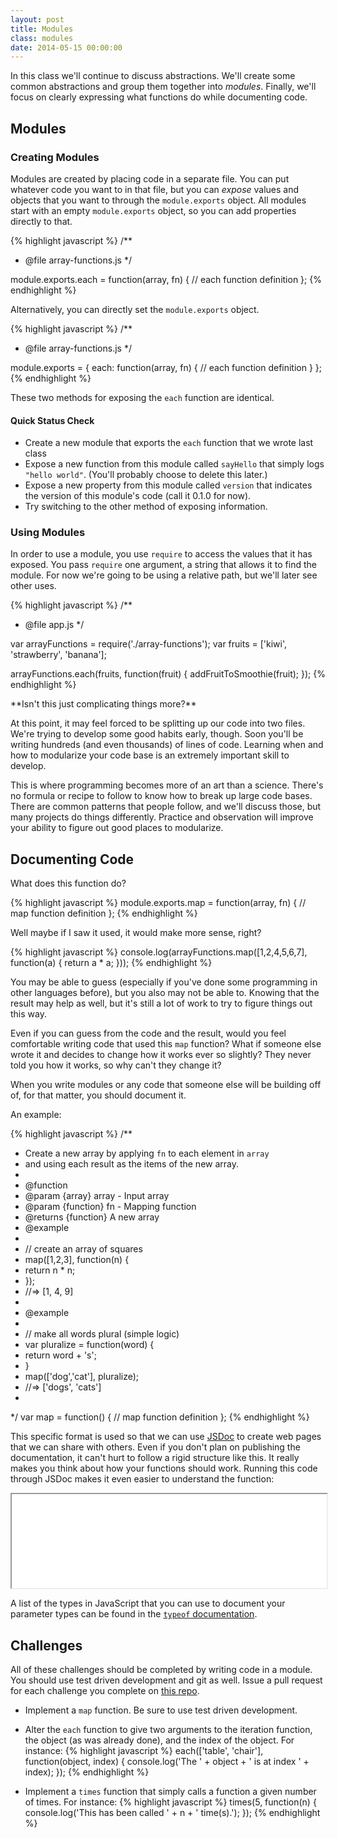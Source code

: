 ```yaml
---
layout: post
title: Modules
class: modules
date: 2014-05-15 00:00:00
---
```


In this class we'll continue to discuss abstractions. We'll create some common
abstractions and group them together into _modules_. Finally, we'll focus on
clearly expressing what functions do while documenting code.

## Modules

### Creating Modules

Modules are created by placing code in a separate file. You can put whatever
code you want to in that file, but you can _expose_ values and objects that
you want to through the `module.exports` object. All modules start with an
empty `module.exports` object, so you can add properties directly to that.

{% highlight javascript %}
/**
 * @file array-functions.js
 */

module.exports.each = function(array, fn) {
  // each function definition
};
{% endhighlight %}

Alternatively, you can directly set the `module.exports` object.

{% highlight javascript %}
/**
 * @file array-functions.js
 */

module.exports = {
  each: function(array, fn) {
    // each function definition
  }
};
{% endhighlight %}


These two methods for exposing the `each` function are identical.

#### Quick Status Check

- Create a new module that exports the `each` function that we wrote last class
- Expose a new function from this module called `sayHello` that simply logs
  `"hello world"`. (You'll probably choose to delete this later.)
- Expose a new property from this module called `version` that indicates the
  version of this module's code (call it 0.1.0 for now).
- Try switching to the other method of exposing information.

### Using Modules

In order to use a module, you use `require` to access the values that it has
exposed. You pass `require` one argument, a string that allows it to find the
module. For now we're going to be using a relative path, but we'll later see
other uses.

{% highlight javascript %}
/**
 * @file app.js
 */

var arrayFunctions = require('./array-functions');
var fruits = ['kiwi', 'strawberry', 'banana'];

arrayFunctions.each(fruits, function(fruit) {
  addFruitToSmoothie(fruit);
});
{% endhighlight %}


<aside>
**Isn't this just complicating things more?**

At this point, it may feel forced to be splitting up our code into two files.
We're trying to develop some good habits early, though. Soon you'll be writing
hundreds (and even thousands) of lines of code. Learning when and how to
modularize your code base is an extremely important skill to develop.

This is where programming becomes more of an art than a science. There's no
formula or recipe to follow to know how to break up large code bases. There are
common patterns that people follow, and we'll discuss those, but many projects
do things differently. Practice and observation will improve your ability to
figure out good places to modularize.
</aside>


## Documenting Code

What does this function do?

{% highlight javascript %}
module.exports.map = function(array, fn) {
  // map function definition
};
{% endhighlight %}

Well maybe if I saw it used, it would make more sense, right?

{% highlight javascript %}
console.log(arrayFunctions.map([1,2,4,5,6,7], function(a) {
  return a * a;
}));
{% endhighlight %}

You may be able to guess (especially if you've done some programming in other
languages before), but you also may not be able to. Knowing that the result may
help as well, but it's still a lot of work to try to figure things out this
way.

Even if you can guess from the code and the result, would you feel comfortable
writing code that used this `map` function? What if someone else wrote it and
decides to change how it works ever so slightly? They never told you how it
works, so why can't they change it?

When you write modules or any code that someone else will be building off of,
for that matter, you should document it.

An example:

{% highlight javascript %}
/**
 * Create a new array by applying `fn` to each element in `array`
 * and using each result as the items of the new array.
 *
 * @function
 * @param {array} array - Input array
 * @param {function} fn - Mapping function
 * @returns {function} A new array
 * @example
 *
 * // create an array of squares
 * map([1,2,3], function(n) {
 *   return n * n;
 * });
 * //=> [1, 4, 9]
 *
 * @example
 *
 * // make all words plural (simple logic)
 * var pluralize = function(word) {
 *   return word + 's';
 * }
 * map(['dog','cat'], pluralize);
 * //=> ['dogs', 'cats']
 *
 */
var map = function() {
  // map function definition
};
{% endhighlight %}

This specific format is used so that we can use [JSDoc][jsdoc] to create web
pages that we can share with others. Even if you don't plan on publishing the
documentation, it can't hurt to follow a rigid structure like this. It really
makes you think about how your functions should work. Running this code through
JSDoc makes it even easier to understand the function:

<iframe src="{{ site.baseurl }}/jsdoc-example/global.html" width="100%"></iframe>

A list of the types in JavaScript that you can use to document your parameter
types can be found in the [`typeof` documentation][js-typeof].

## Challenges

All of these challenges should be completed by writing code in a module. You
should use test driven development and git as well. Issue a pull request for
each challenge you complete on [this repo][github-jsi-modules].

- Implement a `map` function. Be sure to use test driven development.
- Alter the `each` function to give two arguments to the iteration function,
  the object (as was already done), and the index of the object. For instance:
  {% highlight javascript %}
each(['table', 'chair'], function(object, index) {
  console.log('The ' + object + ' is at index ' + index);
});
  {% endhighlight %}

- Implement a `times` function that simply calls a function a given number of
  times. For instance:
  {% highlight javascript %}
times(5, function(n) {
  console.log('This has been called ' + n + ' time(s).');
});
  {% endhighlight %}

[jsdoc]: http://usejsdoc.org
[js-typeof]: https://developer.mozilla.org/en-US/docs/Web/JavaScript/Reference/Operators/typeof
[github-jsi-modules]: https://github.com/portlandcodeschool/jsi-modules
